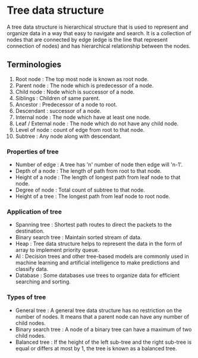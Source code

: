 # Tree data structure

A tree data structure is hierarchical structure that is used to represent and organize data in a way that easy to navigate and search.
It is a collection of nodes that are connected by edge (edge is the line that represent connection of nodes) and has hierarchical relationship between the nodes. <br />


## Terminologies

<ol>
  <li>Root node : The top most node is known as root node.</li>
  <li>Parent node : The node which is predecessor of a node.</li>
  <li>Child node : Node which is successor of a node.</li>
  <li>Siblings : Children of same parent.</li>
  <li>Ancestor : Predecessor of a node to root.</li>
  <li>Descendant : successor of a node.</li>
  <li>Internal node : The node which have at least one node.</li>
  <li>Leaf / External node : The node which do not have any child node.</li>
  <li>Level of node : count of edge from root to that node.</li>
  <li>Subtree : Any node along with descendant.</li>
</ol>

### Properties of tree

<ul>
  <li>Number of edge : A tree has 'n' number of node then edge will 'n-1'.</li>
  <li>Depth of a node : The length of path from root to that node.</li>
  <li>Height of a node : The length of longest path from leaf node to that node.</li>
  <li>Degree of node : Total count of subtree to that node.</li>
  <li>Height of a tree : The longest path from leaf node to root node.</li>
</ul>

### Application of tree 

<ul>
  <li>Spanning tree : Shortest path routes to direct the packets to the destination.</li>
  <li>Binary search tree : Maintain sorted stream of data.</li>
  <li>Heap : Tree data structure helps to represent the data in the form of array to implement priority queue.</li>
  <li>AI : Decision trees and other tree-based models are commonly used in machine learning and artificial intelligence to make predictions and classify data.</li>
  <li>Database :  Some databases use trees to organize data for efficient searching and sorting.</li>
</ul>

### Types of tree

<ul>
  <li>General tree : A general tree data structure has no restriction on the number of nodes. It means that a parent node can have any number of child nodes.</li>
  <li>Binary search tree : A node of a binary tree can have a maximum of two child nodes.</li>
  <li>Balanced tree  : If the height of the left sub-tree and the right sub-tree is equal or differs at most by 1, the tree is known as a balanced tree.</li>
</ul>